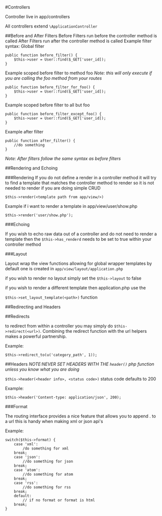 #Controllers

Controller live in app/controllers

All controllers extend `\ApplicationController`

##Before and After Filters
Before Filters run before the controller method is called
After Filters run after the controller method is called
Example filter syntax:
Global filter

	public function before_filter() {
		$this->user = User::find($_GET['user_id]);
	}
	
Example scoped before filter to method foo 
*Note: this will only execute if you are calling the foo method from your routes*

	public function before_filter_for_foo() {
		$this->user = User::find($_GET['user_id]);
	}

Example scoped before filter to all but foo

	public function before_filter_except_foo() {
		$this->user = User::find($_GET['user_id]);
	}

Example after filter
	
	public function after_filter() {
		//do something
	}
	
*Note: After filters follow the same syntax as before filters*

##Rendering and Echoing

###Rendering
If you do not define a render in a controller method it will try to find a template that matches the controller method to render 
so it is not needed to render if you are doing simple CRUD

	$this->render(<template path from app/view/>)
	
Example if i want to render a template in app/view/user/show.php

	$this->render('user/show.php');
	
	
###Echoing

If you wish to echo raw data out of a controller and do not need to render a template
then the `$this->has_renderd` needs to be set to true within your controller method

###Layout

Layout wrap the view functions allowing for global wrapper templates by default one is created in `app/view/layout/application.php`

if you wish to render no layout simply set the `$this->layout` to false

if you wish to render a different template then application.php use the 

`$this->set_layout_template(<path>)` function
	
##Redirecting and Headers

##Redirects

to redirect from within a controller you may simply do `$this->redirect(<url>)`. Combining the redirect function with the url helpers makes a powerful partnership.
	
Example:

	$this->redirect_to(u('category_path', 1));

##Headers
*NOTE:NEVER SET HEADERS WITH THE `header()` php function unless you know what you are doing*

`$this->header(<header info>, <status code>)`
status code defaults to 200
	
Example:

	$this->header('Content-type: application/json', 200);

###Format

The routing interface provides a nice feature that allows you to append .<extension> to a url this is handy when making xml or json api's
	
Example:

	switch($this->format) {
		case 'xml':
			/do something for xml
		break;
		case 'json':
		 	//do something for json
		break;
		case 'atom':
			//do something for atom
		break;
		case 'rss':
			//do something for rss
		break;
		default:
			// if no format or format is html 
		break;
	}
	